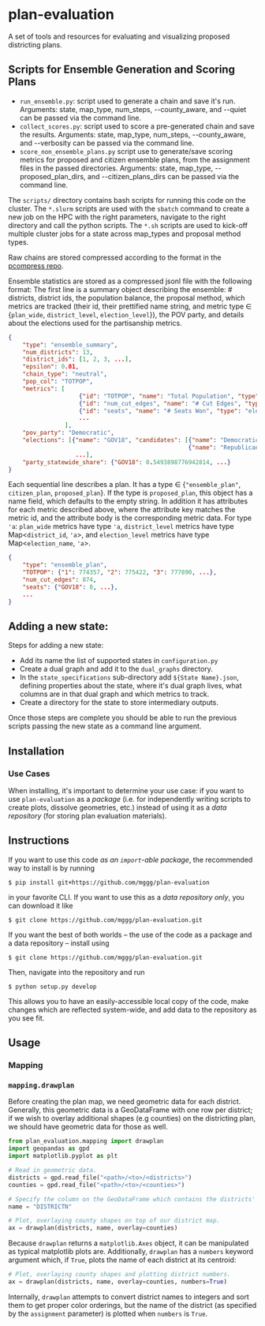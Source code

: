 # plan-evaluation
A set of tools and resources for evaluating and visualizing proposed districting plans.

## Scripts for Ensemble Generation and Scoring Plans

* `run_ensemble.py`: script used to generate a chain and save it's run.  Arguments: state, map_type, num_steps, --county_aware, and --quiet can be passed via the command line.
* `collect_scores.py`: script used to score a pre-generated chain and save the results.  Arguments: state, map_type, num_steps, --county_aware, and --verbosity can be passed via the command line.
* `score_non_ensemble_plans.py` script use to generate/save scoring metrics for proposed and citizen ensemble plans, from the assignment files in the passed directories.  Arguments: state, map_type, --proposed_plan_dirs, and --citizen_plans_dirs can be passed via the command line.

The `scripts/` directory contains bash scripts for running this code on the cluster. The `*.slurm` scripts are used with the `sbatch` command to create a new job on the HPC with the right parameters, navigate to the right directory and call the python scripts.  The `*.sh` scripts are used to kick-off multiple cluster jobs for a state across map_types and proposal method types.

Raw chains are stored compressed according to the format in the [pcompress repo](https://github.com/InnovativeInventor/pcompress).

Ensemble statistics are stored as a compressed jsonl file with the following format:
The first line is a summary object describing the ensemble: # districts, 
district ids, the population balance, the proposal method, which metrics are tracked (their id, their prettified name string, and metric type $\in$ {`plan_wide`, `district_level`, `election_level`}), the POV party, and details about the elections used for the partisanship metrics.

```json
{
    "type": "ensemble_summary", 
    "num_districts": 13, 
    "district_ids": [1, 2, 3, ...], 
    "epsilon": 0.01, 
    "chain_type": "neutral", 
    "pop_col": "TOTPOP", 
    "metrics": [
                    {"id": "TOTPOP", "name": "Total Population", "type": "district_level"},
                    {"id": "num_cut_edges", "name": "# Cut Edges", "type": "plan_wide"},
                    {"id": "seats", "name": "# Seats Won", "type": "election_level"},
                    ...
                ], 
    "pov_party": "Democratic", 
    "elections": [{"name": "GOV18", "candidates": [{"name": "Democratic", "key": "GOV18D"},
                                                   {"name": "Republican", "key": "GOV18R"}]},
                   ...], 
    "party_statewide_share": {"GOV18": 0.5493898776942814, ...}
}
```

Each sequential line describes a plan.  It has a type $\in$ {`"ensemble_plan"`, `citizen_plan`, `proposed_plan`}.  If the type is `proposed_plan`, this object has a name field, which defaults to the empty string. In addition it has attributes for each metric described above, where the attribute key matches the metric id, and the attribute body is the corresponding metric data.  For type `'a`: `plan_wide` metrics have type `'a`, `district_level` metrics have type Map<`district_id`, `'a`>, and `election_level` metrics have type Map<`election_name`, `'a`>.

```json
{
    "type": "ensemble_plan", 
    "TOTPOP": {"1": 774357, "2": 775422, "3": 777890, ...},
    "num_cut_edges": 874,
    "seats": {"GOV18": 8, ...},
    ...
}
```

## Adding a new state:

Steps for adding a new state:
* Add its name the list of supported states in `configuration.py`
* Create a dual graph and add it to the `dual_graphs` directory.
* In the `state_specifications` sub-directory add `${State Name}.json`, defining properties about the state, where it's dual graph lives, what columns are in that dual graph and which metrics to track.
* Create a directory for the state to store intermediary outputs.

Once those steps are complete you should be able to run the previous scripts passing the new state as a command line argument.

## Installation
### Use Cases
When installing, it's important to determine your use case: if you want to use
`plan-evaluation` as a _package_ (i.e. for independently writing scripts to
create plots, dissolve geometries, etc.) instead of using it as a _data repository_
(for storing plan evaluation materials).

## Instructions
If you want to use this code _as an `import`-able package_, the recommended way
to install is by running
```
$ pip install git+https://github.com/mggg/plan-evaluation
```
in your favorite CLI. If you want to use this as a _data repository only_, you
can download it like
```
$ git clone https://github.com/mggg/plan-evaluation.git
```
If you want the best of both worlds – the use of the code as a package and a
data repository – install using
```
$ git clone https://github.com/mggg/plan-evaluation.git
```
Then, navigate into the repository and run
```
$ python setup.py develop
```
This allows you to have an easily-accessible local copy of the code, make
changes which are reflected system-wide, and add data to the repository as you see fit.

## Usage
### Mapping
### `mapping.drawplan`
Before creating the plan map, we need geometric data for each district.
Generally, this geometric data is a GeoDataFrame with one row per district;
if we wish to overlay additional shapes (e.g counties) on the districting plan,
we should have geometric data for those as well.

```python
from plan_evaluation.mapping import drawplan
import geopandas as gpd
import matplotlib.pyplot as plt

# Read in geometric data.
districts = gpd.read_file("<path>/<to>/<districts>")
counties = gpd.read_file("<path>/<to>/<counties>")

# Specify the column on the GeoDataFrame which contains the districts' names.
name = "DISTRICTN"

# Plot, overlaying county shapes on top of our district map.
ax = drawplan(districts, name, overlay=counties)
```

Because `drawplan` returns a `matplotlib.Axes` object, it can be manipulated as
typical matplotlib plots are. Additionally, `drawplan` has a `numbers` keyword
argument which, if `True`, plots the name of each district at its centroid:

```python
# Plot, overlaying county shapes and plotting district numbers.
ax = drawplan(districts, name, overlay=counties, numbers=True)
```

Internally, `drawplan` attempts to convert district names to integers and sort
them to get proper color orderings, but the name of the district (as specified
by the `assignment` parameter) is plotted when `numbers` is `True`.
